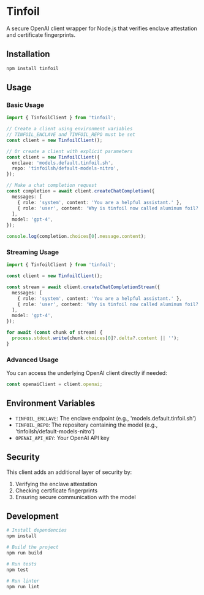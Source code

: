# Tinfoil

A secure OpenAI client wrapper for Node.js that verifies enclave attestation and certificate fingerprints.

## Installation

```bash
npm install tinfoil
```

## Usage

### Basic Usage

```typescript
import { TinfoilClient } from 'tinfoil';

// Create a client using environment variables
// TINFOIL_ENCLAVE and TINFOIL_REPO must be set
const client = new TinfoilClient();

// Or create a client with explicit parameters
const client = new TinfoilClient({
  enclave: 'models.default.tinfoil.sh',
  repo: 'tinfoilsh/default-models-nitro',
});

// Make a chat completion request
const completion = await client.createChatCompletion({
  messages: [
    { role: 'system', content: 'You are a helpful assistant.' },
    { role: 'user', content: 'Why is tinfoil now called aluminum foil?' }
  ],
  model: 'gpt-4',
});

console.log(completion.choices[0].message.content);
```

### Streaming Usage

```typescript
import { TinfoilClient } from 'tinfoil';

const client = new TinfoilClient();

const stream = await client.createChatCompletionStream({
  messages: [
    { role: 'system', content: 'You are a helpful assistant.' },
    { role: 'user', content: 'Why is tinfoil now called aluminum foil?' }
  ],
  model: 'gpt-4',
});

for await (const chunk of stream) {
  process.stdout.write(chunk.choices[0]?.delta?.content || '');
}
```

### Advanced Usage

You can access the underlying OpenAI client directly if needed:

```typescript
const openaiClient = client.openai;
```

## Environment Variables

- `TINFOIL_ENCLAVE`: The enclave endpoint (e.g., 'models.default.tinfoil.sh')
- `TINFOIL_REPO`: The repository containing the model (e.g., 'tinfoilsh/default-models-nitro')
- `OPENAI_API_KEY`: Your OpenAI API key

## Security

This client adds an additional layer of security by:

1. Verifying the enclave attestation
2. Checking certificate fingerprints
3. Ensuring secure communication with the model

## Development

```bash
# Install dependencies
npm install

# Build the project
npm run build

# Run tests
npm test

# Run linter
npm run lint
```